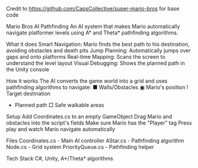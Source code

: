 Credit to https://github.com/CapsCollective/super-mario-bros for base code


Mario Bros AI Pathfinding
An AI system that makes Mario automatically navigate platformer levels using A* and Theta* pathfinding algorithms.

What it does
Smart Navigation: Mario finds the best path to his destination, avoiding obstacles and death pits
Jump Planning: Automatically jumps over gaps and onto platforms
Real-time Mapping: Scans the screen to understand the level layout
Visual Debugging: Shows the planned path in the Unity console

How it works
The AI converts the game world into a grid and uses pathfinding algorithms to navigate:
■ Walls/Obstacles
▣ Mario's position
! Target destination
* Planned path
□ Safe walkable areas

Setup
Add Coordinates.cs to an empty GameObject
Drag Mario and obstacles into the script's fields
Make sure Mario has the "Player" tag
Press play and watch Mario navigate automatically

Files
Coordinates.cs - Main AI controller
AStar.cs - Pathfinding algorithm
Node.cs - Grid system
PriorityQueue.cs - Pathfinding helper

Tech Stack
C#, Unity, A*/Theta* algorithms
